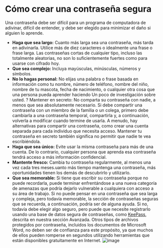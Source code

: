 [Title]: # (Cómo hacer una contraseña fuerte)
[Order]: # (6)

# Cómo crear una contraseña segura

Una contraseña debe ser difícil para un programa de computadora de adivinar, difícil de entender, y debe ser elegido para minimizar el daño si alguien lo aprende.

*	**Haga que sea largo:** Cuanto más larga sea una contraseña, más tarda en adivinarla. Utilice más de diez caracteres o idealmente una frase o frase larga. Las contraseñas cortas de cualquier tipo, incluso las totalmente aleatorias, no son lo suficientemente fuertes como para usarse con cifrado hoy.
*	**Que sea complejo:** Incluya mayúsculas, minúsculas, números y símbolos.
*	**No lo hagas personal:** No elijas una palabra o frase basada en información como tu nombre, número de teléfono, nombre del niño, nombre de tu mascota, fecha de nacimiento, o cualquier otra cosa que una persona pueda aprender haciendo Un poco de investigación sobre usted.    ? Mantener en secreto: No comparta su contraseña con nadie, a menos que sea absolutamente necesario. Si debe compartir una contraseña con un miembro de la familia o un colega, primero debe cambiarla a una contraseña temporal, compartirla y, a continuación, volverla a modificar cuando termine de usarla. A menudo, hay alternativas para compartir una contraseña, como crear una cuenta separada para cada individuo que necesita acceso. Mantener tu contraseña en secreto también significa no permitir que nadie te vea escribiéndola.
*	**Haga que sea único:** Evite usar la misma contraseña para más de una cuenta. De lo contrario, cualquier persona que aprenda esa contraseña tendrá acceso a más información confidencial.
*	**Mantente fresco:** Cambia tu contraseña regularmente, al menos una vez cada tres meses.uanto más tiempo mantenga una contraseña, más oportunidades tienen los demás de descubrirlo y utilizarlo.
*	**Que sea memorable:** Si tiene que escribir su contraseña porque no puede recordarla, puede terminar enfrentándose a una nueva categoría de amenazas que podría dejarlo vulnerable a cualquiera con acceso a su área de trabajo. Si no puede pensar en una contraseña que sea larga y compleja, pero todavía memorable, la sección de contraseñas seguras que se recuerda, a continuación, podría ser de alguna ayuda. Si no, todavía debe elegir algo seguro, pero puede que necesite registrarlo usando una base de datos segura de contraseñas, como [KeePass](umbrella://lesson/keepassx), descrita en nuestra sección Avanzada. Otros tipos de archivos protegidos por contraseña, incluidos los documentos de Microsoft Word, no deben ser de confianza para este propósito, ya que muchos de ellos pueden romperse en segundos utilizando herramientas que están disponibles gratuitamente en Internet.
![image](password2.png)
